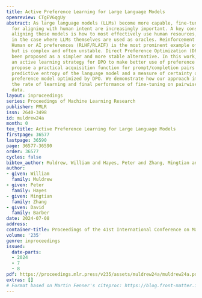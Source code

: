 ```yaml
---
title: Active Preference Learning for Large Language Models
openreview: CTgEV6qgUy
abstract: As large language models (LLMs) become more capable, fine-tuning techniques
  for aligning with human intent are increasingly important. A key consideration for
  aligning these models is how to most effectively use human resources, or model resources
  in the case where LLMs themselves are used as oracles. Reinforcement learning from
  Human or AI preferences (RLHF/RLAIF) is the most prominent example of such a technique,
  but is complex and often unstable. Direct Preference Optimization (DPO) has recently
  been proposed as a simpler and more stable alternative. In this work, we develop
  an active learning strategy for DPO to make better use of preference labels. We
  propose a practical acquisition function for prompt/completion pairs based on the
  predictive entropy of the language model and a measure of certainty of the implicit
  preference model optimized by DPO. We demonstrate how our approach improves both
  the rate of learning and final performance of fine-tuning on pairwise preference
  data.
layout: inproceedings
series: Proceedings of Machine Learning Research
publisher: PMLR
issn: 2640-3498
id: muldrew24a
month: 0
tex_title: Active Preference Learning for Large Language Models
firstpage: 36577
lastpage: 36590
page: 36577-36590
order: 36577
cycles: false
bibtex_author: Muldrew, William and Hayes, Peter and Zhang, Mingtian and Barber, David
author:
- given: William
  family: Muldrew
- given: Peter
  family: Hayes
- given: Mingtian
  family: Zhang
- given: David
  family: Barber
date: 2024-07-08
address:
container-title: Proceedings of the 41st International Conference on Machine Learning
volume: '235'
genre: inproceedings
issued:
  date-parts:
  - 2024
  - 7
  - 8
pdf: https://proceedings.mlr.press/v235/assets/muldrew24a/muldrew24a.pdf
extras: []
# Format based on Martin Fenner's citeproc: https://blog.front-matter.io/posts/citeproc-yaml-for-bibliographies/
---
```

